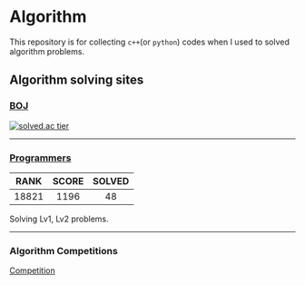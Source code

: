 # Algorithm

This repository is for collecting `c++`(or `python`) codes when I used to solved algorithm problems.

## Algorithm solving sites

### [BOJ](https://www.acmicpc.net/)  

[![solved.ac tier](http://mazassumnida.wtf/api/v2/generate_badge?boj=kji98765)](https://solved.ac/kji98765)

---

### [Programmers](https://programmers.co.kr/learn/challenges/)

|RANK|SCORE|SOLVED|
|:---:|:---:|:---:|
|18821|1196|48|

Solving Lv1, Lv2 problems.  

---

### Algorithm Competitions  
[Competition](https://github.com/kangjunseo/Algorithm/tree/main/Competition)
